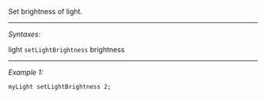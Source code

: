 Set brightness of light.


---
*Syntaxes:*

light `setLightBrightness` brightness

---
*Example 1:*

```sqf
myLight setLightBrightness 2;
```